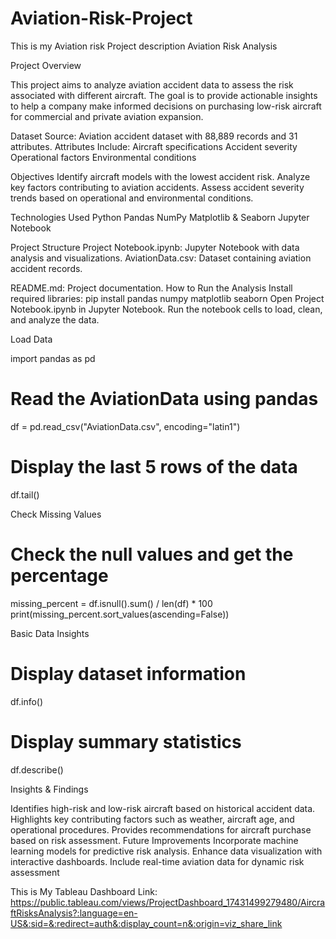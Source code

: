 # Aviation-Risk-Project
This is my Aviation risk Project description
Aviation Risk Analysis

Project Overview

This project aims to analyze aviation accident data to assess the risk associated with different aircraft. The goal is to provide actionable insights to help a company make informed decisions on purchasing low-risk aircraft for commercial and private aviation expansion.

Dataset
Source: Aviation accident dataset with 88,889 records and 31 attributes.
Attributes Include:
Aircraft specifications
Accident severity
Operational factors
Environmental conditions

Objectives
Identify aircraft models with the lowest accident risk.
Analyze key factors contributing to aviation accidents.
Assess accident severity trends based on operational and environmental conditions.

Technologies Used
Python
Pandas
NumPy
Matplotlib & Seaborn
Jupyter Notebook

Project Structure
Project Notebook.ipynb: Jupyter Notebook with data analysis and visualizations.
AviationData.csv: Dataset containing aviation accident records.

README.md: Project documentation.
How to Run the Analysis
Install required libraries:
pip install pandas numpy matplotlib seaborn
Open Project Notebook.ipynb in Jupyter Notebook.
Run the notebook cells to load, clean, and analyze the data.

Load Data

import pandas as pd
# Read the AviationData using pandas
df = pd.read_csv("AviationData.csv", encoding="latin1")
# Display the last 5 rows of the data
df.tail()

Check Missing Values

# Check the null values and get the percentage
missing_percent = df.isnull().sum() / len(df) * 100
print(missing_percent.sort_values(ascending=False))

Basic Data Insights

# Display dataset information
df.info()

# Display summary statistics
df.describe()

Insights & Findings

Identifies high-risk and low-risk aircraft based on historical accident data.
Highlights key contributing factors such as weather, aircraft age, and operational procedures.
Provides recommendations for aircraft purchase based on risk assessment.
Future Improvements
Incorporate machine learning models for predictive risk analysis.
Enhance data visualization with interactive dashboards.
Include real-time aviation data for dynamic risk assessment

This is My Tableau Dashboard Link:
https://public.tableau.com/views/ProjectDashboard_17431499279480/AircraftRisksAnalysis?:language=en-US&:sid=&:redirect=auth&:display_count=n&:origin=viz_share_link
